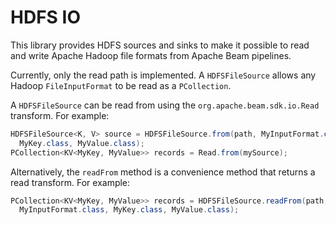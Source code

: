 <!--
    Licensed to the Apache Software Foundation (ASF) under one
    or more contributor license agreements.  See the NOTICE file
    distributed with this work for additional information
    regarding copyright ownership.  The ASF licenses this file
    to you under the Apache License, Version 2.0 (the
    "License"); you may not use this file except in compliance
    with the License.  You may obtain a copy of the License at

      http://www.apache.org/licenses/LICENSE-2.0

    Unless required by applicable law or agreed to in writing,
    software distributed under the License is distributed on an
    "AS IS" BASIS, WITHOUT WARRANTIES OR CONDITIONS OF ANY
    KIND, either express or implied.  See the License for the
    specific language governing permissions and limitations
    under the License.
-->

# HDFS IO

This library provides HDFS sources and sinks to make it possible to read and
write Apache Hadoop file formats from Apache Beam pipelines.

Currently, only the read path is implemented. A `HDFSFileSource` allows any
Hadoop `FileInputFormat` to be read as a `PCollection`.

A `HDFSFileSource` can be read from using the
`org.apache.beam.sdk.io.Read` transform. For example:

```java
HDFSFileSource<K, V> source = HDFSFileSource.from(path, MyInputFormat.class,
  MyKey.class, MyValue.class);
PCollection<KV<MyKey, MyValue>> records = Read.from(mySource);
```

Alternatively, the `readFrom` method is a convenience method that returns a read
transform. For example:

```java
PCollection<KV<MyKey, MyValue>> records = HDFSFileSource.readFrom(path,
  MyInputFormat.class, MyKey.class, MyValue.class);
```
